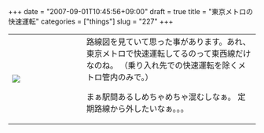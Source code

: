 +++
date = "2007-09-01T10:45:56+09:00"
draft = true
title = "東京メトロの快速運転"
categories = ["things"]
slug = "227"
+++

<table width="100%">
<tr>
<td valign="middle" style="width: 30%"><img border="0" src="https://keruru.net/images/46d8c45457a60-070901-091942.jpg" /></td>
<td valign="middle" style="width: 70%">路線図を見ていて思った事があります。あれ、東京メトロで快速運転してるのって東西線だけなのね。
（乗り入れ先での快速運転を除くメトロ管内のみで。）

まぁ駅間あるしめちゃめちゃ混むしなぁ。
定期路線から外したいなぁ。。。</td>
</tr>
</table>
